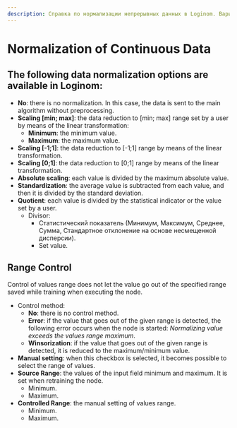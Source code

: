 ```yaml
---
description: Справка по нормализации непрерывных данных в Loginom. Варианты нормализации непрерывных данных. Контроль диапазона значений. Возможность использования ручной настройки.
---
```

# Normalization of Continuous Data

## The following data normalization options are available in Loginom:

* **No**: there is no normalization. In this case, the data is sent to the main algorithm without preprocessing.
* **Scaling [min; max]**: the data reduction to [min; max] range set by a user by means of the linear transformation:
   * **Minimum**: the minimum value.
   * **Maximum**: the maximum value.
* **Scaling [-1;1]**: the data reduction to [-1;1] range by means of the linear transformation.
* **Scaling [0;1]**: the data reduction to [0;1] range by means of the linear transformation.
* **Absolute scaling**: each value is divided by the maximum absolute value.
* **Standardization**: the average value is subtracted from each value, and then it is divided by the standard deviation.
* **Quotient**: each value is divided by the statistical indicator or the value set by a user.
   * Divisor:
      * Статистический показатель (Минимум, Максимум, Среднее, Сумма, Стандартное отклонение на основе несмещенной дисперсии).
      * Set value.

## Range Control

Control of values range does not let the value go out of the specified range saved while training when executing the node.

* Control method:
   * **No**: there is no control method.
   * **Error**: if the value that goes out of the given range is detected, the following error occurs when the node is started: *Normalizing value exceeds the values range maximum*.
   * **Winsorization**: if the value that goes out of the given range is detected, it is reduced to the maximum/minimum value.
* **Manual setting**: when this checkbox is selected, it becomes possible to select the range of values.
* **Source Range**: the values of the input field minimum and maximum. It is set when retraining the node.
   * Minimum.
   * Maximum.
* **Controlled Range**: the manual setting of values range.
   * Minimum.
   * Maximum.
